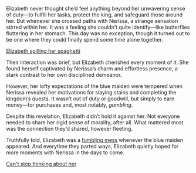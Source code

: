 <!-- title: Beautiful Maiden -->

Elizabeth never thought she’d feel anything beyond her unwavering sense of duty—to fulfill her tasks, protect the king, and safeguard those around her. But whenever she crossed paths with Nerissa, a strange sensation stirred within her. It was a feeling she couldn’t quite identify—like butterflies fluttering in her stomach. This day was no exception, though it turned out to be one where they could finally spend some time alone together.

[Elizabeth spilling her spaghetti](#embed:https://www.youtube.com/live/oVguNTPnDww?t=820)

Their interaction was brief, but Elizabeth cherished every moment of it. She found herself captivated by Nerissa’s charm and effortless presence, a stark contrast to her own disciplined demeanor.

However, her lofty expectations of the blue maiden were tempered when Nerissa revealed her motivations for slaying stains and completing the kingdom’s quests. It wasn’t out of duty or goodwill, but simply to earn money—for purchases and, most notably, *gambling*.

Despite this revelation, Elizabeth didn’t hold it against her. Not everyone needed to share her rigid sense of morality, after all. What mattered most was the connection they’d shared, however fleeting.

Truthfully told, Elizabeth was a [fumbling mess](https://www.youtube.com/live/oVguNTPnDww?feature=shared\&t=2740) whenever the blue maiden appeared. And everytime they parted ways, Elizabeth quietly hoped for more moments with Nerissa in the days to come.

[Can't stop thinking about her](#embed:https://www.youtube.com/live/oVguNTPnDww?feature=shared\&t=2185)
